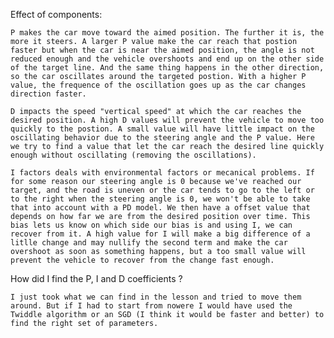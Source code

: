 Effect of components:

	P makes the car move toward the aimed position. The further it is, the more it steers. A larger P value make the car reach that postion faster but when the car is near the aimed position, the angle is not reduced enough and the vehicle overshoots and end up on the other side of the target line. And the same thing happens in the other direction, so the car oscillates around the targeted postion. With a higher P value, the frequence of the oscillation goes up as the car changes direction faster.
	
	D impacts the speed "vertical speed" at which the car reaches the desired position. A high D values will prevent the vehicle to move too quickly to the postion. A small value will have little impact on the oscillating behavior due to the steering angle and the P value. Here we try to find a value that let the car reach the desired line quickly enough without oscillating (removing the oscillations).
	
	I factors deals with environmental factors or mecanical problems. If for some reason our steering angle is 0 because we've reached our target, and the road is uneven or the car tends to go to the left or to the right when the steering angle is 0, we won't be able to take that into account with a PD model. We then have a offset value that depends on how far we are from the desired position over time. This bias lets us know on which side our bias is and using I, we can recover from it. A high value for I will make a big difference of a litlle change and may nullify the second term and make the car overshoot as soon as something happens, but a too small value will prevent the vehicle to recover from the change fast enough.

How did I find the P, I and D coefficients ?

	I just took what we can find in the lesson and tried to move them around. But if I had to start from nowere I would have used the Twiddle algorithm or an SGD (I think it would be faster and better) to find the right set of parameters.
